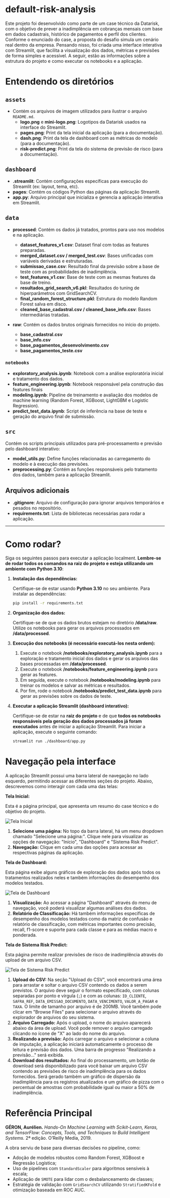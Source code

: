 # default-risk-analysis

Este projeto foi desenvolvido como parte de um case técnico da Datarisk, com o objetivo de prever a inadimplência em cobranças mensais com base em dados cadastrais, histórico de pagamentos e perfil dos clientes. Conforme o enunciado do case, a proposta do desafio simula um cenário real dentro da empresa. Pensando nisso, foi criada uma interface interativa com Streamlit, que facilita a visualização dos dados, métricas e previsões de forma simples e acessível. A seguir, estão as informações sobre a estrutura do projeto e como executar os notebooks e a aplicação.

# Entendendo os diretórios

## `assets`

* Contém os arquivos de imagem utilizados para ilustrar o arquivo `README.md`.
  * **logo.png** e **mini-logo.png**: Logotipos da Datarisk usados na interface do Streamlit.
  * **pages.png**: Print da tela inicial da aplicação (para a documentação).
  * **dash.png**: Print da tela de dashboard com as métricas do modelo (para a documentação).
  * **risk-predict.png**: Print da tela do sistema de previsão de risco (para a documentação).

## `dashboard`

* **.streamlit**: Contém configurações específicas para execução do Streamlit (ex: layout, tema, etc).
* **pages**: Contém os códigos Python das páginas da aplicação Streamlit.
* **app.py**: Arquivo principal que inicializa e gerencia a aplicação interativa em Streamlit.

## `data`

* **processed**: Contém os dados já tratados, prontos para uso nos modelos e na aplicação.

  * **dataset\_features\_v1.csv**: Dataset final com todas as features preparadas.
  * **merged\_dataset.csv / merged\_test.csv**: Bases unificadas com variáveis derivadas e estruturadas.
  * **submissao\_case.csv**: Resultado final da previsão sobre a base de teste com as probabilidades de inadimplência.
  * **test\_features\_v1.csv**: Base de teste com as mesmas features da base de treino.
  * **resultados\_grid\_search\_v6.pkl**: Resultados do tuning de hiperparâmetros com GridSearchCV.
  * **final\_random\_forest\_structure.pkl**: Estrutura do modelo Random Forest salva em disco.
  * **cleaned\_base\_cadastral.csv / cleaned\_base\_info.csv**: Bases intermediárias tratadas.
* **raw**: Contém os dados brutos originais fornecidos no início do projeto.

  * **base\_cadastral.csv**
  * **base\_info.csv**
  * **base\_pagamentos\_desenvolvimento.csv**
  * **base\_pagamentos\_teste.csv**

### `notebooks`

* **exploratory\_analysis.ipynb**: Notebook com a análise exploratória inicial e tratamento dos dados.
* **feature\_engineering.ipynb**: Notebook responsável pela construção das features finais
* **modeling.ipynb**: Pipeline de treinamento e avaliação dos modelos de machine learning (Random Forest, XGBoost, LightGBM e Logistic Regression).
* **predict\_test\_data.ipynb**: Script de inferência na base de teste e geração do arquivo final de submissão.

## `src`

Contém os scripts principais utilizados para pré-processamento e previsão pelo dashboard interativo:

* **model_utils.py**: Define funções relacionadas ao carregamento do modelo e à execução das previsões.
* **preprocessing.py**: Contém as funções responsáveis pelo tratamento dos dados, também para a aplicação Streamlit.

## Arquivos adicionais

* **.gitignore**: Arquivo de configuração para ignorar arquivos temporários e pesados no repositório.
* **requirements.txt**: Lista de bibliotecas necessárias para rodar a aplicação.

---

# Como rodar?

Siga os seguintes passos para executar a aplicação localment. **Lembre-se de rodar todos os comandos na raiz do projeto e esteja utilizando um ambiente com Python 3.10**:

1. **Instalação das dependências:**

   Certifique-se de estar usando **Python 3.10** no seu ambiente. Para instalar as dependências:

   ```bash
   pip install -r requirements.txt
   ```
2. **Organização dos dados:**

   Certifique-se de que os dados brutos estejam no diretório **/data/raw**. Utilize os notebooks para gerar os arquivos processados em **/data/processed**.
3. **Execução dos notebooks (é necessário executá-los nesta ordem):**

   1. Execute o notebook **/notebooks/exploratory\_analysis.ipynb** para a exploração e tratamento inicial dos dados e gerar os arquivos das bases processadas em **/data/processed**.
   2. Execute o notebook **/notebooks/feature\_engineering.ipynb** para gerar as features.
   3. Em seguida, execute o notebook **/notebooks/modeling.ipynb** para treinar os modelos e salvar as métricas e resultados.
   4. Por fim, rode o notebook **/notebooks/predict\_test\_data.ipynb** para gerar as previsões sobre os dados de teste.
4. **Executar a aplicação Streamlit (dashboard interativo):**

   Certifique-se de estar na **raiz do projeto** e de que **todos os notebooks responsáveis pela geração dos dados processados já foram executados** antes de iniciar a aplicação Streamlit. Para iniciar a aplicação, execute o seguinte comando:

   ```bash
   streamlit run ./dashboard/app.py
   ```

# Navegação pela interface

A aplicação Streamlit possui uma barra lateral de navegação no lado esquerdo, permitindo acessar as diferentes seções do projeto. Abaixo, descrevemos como interagir com cada uma das telas:

**Tela Inicial:**

Esta é a página principal, que apresenta um resumo do case técnico e do objetivo do projeto.

![Tela Inicial](./assets/pages.png)

1. **Selecione uma página:** No topo da barra lateral, há um menu dropdown chamado "Selecione uma página:". Clique nele para visualizar as opções de navegação: "Início", "Dashboard" e "Sistema Risk Predict".
2. **Navegação:** Clique em cada uma das opções para acessar as respectivas páginas da aplicação.

**Tela de Dashboard:**

Esta página exibe alguns gráficos de exploração dos dados após todos os tratamentos realizados neles e também informações do desempenho dos modelos testados.

![Tela de Dashboard](./assets/dash.png)

1. **Visualização:** Ao acessar a página "Dashboard" através do menu de navegação, você poderá visualizar algumas análises dos dados.
2. **Relatório de Classificação:** Há também informações específicas de desempenho dos modelos testados como da matriz de confusão e relatório de classificação, com métricas importantes como precisão, recall, f1-score e suporte para cada classe e para as médias macro e ponderada.

**Tela de Sistema Risk Predict:**

Esta página permite realizar previsões de risco de inadimplência através do upload de um arquivo CSV.

![Tela de Sistema Risk Predict](./assets/risk-predict.png)

1. **Upload do CSV:** Na seção "Upload do CSV", você encontrará uma área para arrastar e soltar o arquivo CSV contendo os dados a serem previstos. O arquivo deve seguir o formato especificado, com colunas separadas por ponto e vírgula (`;`) e com as colunas: `ID_CLIENTE`, `SAFRA_REF`, `DATA_EMISSAO_DOCUMENTO`, `DATA_VENCIMENTO`, `VALOR_A_PAGAR` e `TAXA`. O limite de tamanho por arquivo é de 200MB. Você também pode clicar em "Browse Files" para selecionar o arquivo através do explorador de arquivos do seu sistema.
2. **Arquivo Carregado:** Após o upload, o nome do arquivo aparecerá abaixo da área de upload. Você pode remover o arquivo carregado clicando no ícone de "X" ao lado do nome do arquivo.
3. **Realizando a previsão:** Após carregar o arquivo e selecionar a coluna de imputação, a aplicação iniciará automaticamente o processo de leitura e previsão dos dados. Uma barra de progresso "Realizando a previsão..." será exibida.
4. **Download dos resultados:** Ao final do processamento, um botão de download será disponibilizado para você baixar um arquivo CSV contendo as previsões de risco de inadimplência para os dados fornecidos. Será gerado também um gráfico de dispersão da inadimplência para os registros atualizados e um gráfico de pizza com o percentual de amostras com probabilidade igual ou maior a 50% de inadimplência.



# Referência Principal


**GÉRON, Aurélien.** *Hands-On Machine Learning with Scikit-Learn, Keras, and TensorFlow: Concepts, Tools, and Techniques to Build Intelligent Systems.* 2ª edição. O’Reilly Media, 2019.

A obra serviu de base para diversas decisões no pipeline, como:
- Adoção de modelos robustos como Random Forest, XGBoost e Regressão Logística;
- Uso de pipelines com `StandardScaler` para algoritmos sensíveis à escala;
- Aplicação de `SMOTE` para lidar com o desbalanceamento de classes;
- Estratégia de validação com `GridSearchCV` utilizando `StratifiedKFold` e otimização baseada em ROC AUC.

